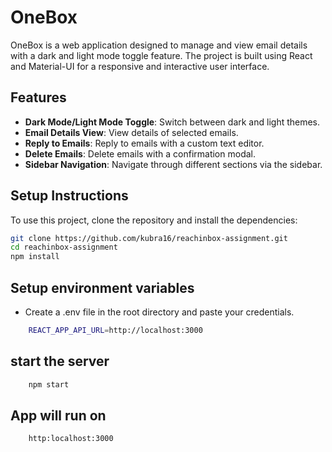 # OneBox

OneBox is a web application designed to manage and view email details with a dark and light mode toggle feature. The project is built using React and Material-UI for a responsive and interactive user interface.

## Features

- **Dark Mode/Light Mode Toggle**: Switch between dark and light themes.
- **Email Details View**: View details of selected emails.
- **Reply to Emails**: Reply to emails with a custom text editor.
- **Delete Emails**: Delete emails with a confirmation modal.
- **Sidebar Navigation**: Navigate through different sections via the sidebar.

## Setup Instructions

To use this project, clone the repository and install the dependencies:

```bash
git clone https://github.com/kubra16/reachinbox-assignment.git
cd reachinbox-assignment
npm install
```

## Setup environment variables

- Create a .env file in the root directory and paste your credentials.

```bash
    REACT_APP_API_URL=http://localhost:3000
```

## start the server

```bash
    npm start
```

## App will run on

```bash
    http:localhost:3000
```
